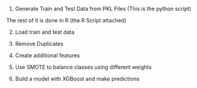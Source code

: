 1. Generate Train and Test Data from PKL Files (This is the python script)

The rest of it is done in R (the R Script attached)

2. Load train and test data

3. Remove Duplicates

4. Create additional features

5. Use SMOTE to balance classes using different weights

6. Build a model with XGBoost and make predictions